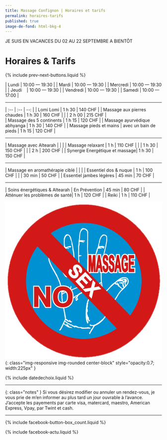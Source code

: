 ```yaml
---
title: Massage Confignon | Horaires et tarifs
permalink: horaires-tarifs
published: true
image-de-fond: html-bkg-4
---
```


JE SUIS EN VACANCES DU 02 AU 22 SEPTEMBRE 
A BIENTÔT

# Horaires & Tarifs

{% include prev-next-buttons.liquid %}

| Lundi    | 10:00 — 19:30 |
| Mardi    | 10:00 — 19:30 |
| Mercredi | 10:00 — 19:30 |
| Jeudi    | 10:00 — 19:30 |
| Vendredi | 10:00 — 19:30 |
| Samedi   | 10:00 — 17:00 |

---

| :--                             | :--     | --:     | 
| Lomi Lomi                       | 1 h 30  | 140 CHF |
| Massage aux pierres chaudes     | 1 h 30  | 160 CHF |
|                                 | 2 h 00  | 215 CHF |     
| Massage des 5 continents        | 1 h 15  | 120 CHF |
| Massage ayurvédique abhyanga    | 1 h 30  | 140 CHF | 
| Massage pieds et mains
| avec un bain de pieds           | 1 h 15  | 120 CHF |

---

| Massage avec Altearah          |         |         |
| Massage relaxant               | 1 h     | 110 CHF |
|                                | 1 h 30  | 150 CHF |
|                                | 2 h     | 200 CHF |
| Synergie Energétique et massage| 1 h 30  | 150 CHF |

---

| Massage en aromathérapie ciblé |         |         |
| Essentiel dos & nuque          | 1 h     | 100 CHF |
|                                | 30 min  | 50 CHF  |
| Essentiel jambes légères       | 45 min  | 70 CHF  |

---

| Soins énergétiques & Altearah 
| En Prévention                  | 45 min  | 80 CHF  |
| Atténuer les problèmes de santé| 1 h     | 120 CHF |
| Reiki                          | 1 h     | 110 CHF |




![No Sex Massage](images/nosexmassage.png){: class="img-responsive img-rounded center-block" style="opacity:0.7; width:225px" }

{% include datedechoix.liquid %}

---

{: class="notes" }
Si vous désirez modifier ou annuler un rendez-vous, je vous prie de m’en informer au plus tard un jour ouvrable à l’avance. J’accepte les payements par carte visa, matercard, maestro, American Express, Vpay, par Twint et cash.

<!--
## Promotions

Pas de promotions en ce moment.
-->

---

{% include facebook-button-box_count.liquid %}

{% include facebook-actu.liquid %}
